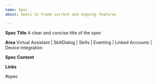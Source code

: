 ```yaml
---
name: Spec
about: Specs to frame current and ongoing features

---
```


**Spec Title**
A clear and concise title of the spec

**Area**
Virtual Assistant | SkillDialog | Skills | Eventing | Linked Accounts | Device Integration

**Spec Content**

**Links**

#spec
